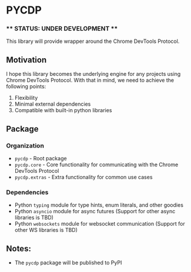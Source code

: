# PYCDP

### ** STATUS: UNDER DEVELOPMENT **

This library will provide wrapper around the Chrome DevTools Protocol.

## Motivation

I hope this library becomes the underlying engine for any projects using Chrome DevTools Protocol.
With that in mind, we need to achieve the following points:

1. Flexibility
2. Minimal external dependencies
3. Compatible with built-in python libraries

## Package

### Organization

- `pycdp` - Root package
- `pycdp.core` - Core functionality for communicating with the Chrome DevTools Protocol
- `pycdp.extras` - Extra functionality for common use cases

### Dependencies

- Python `typing` module for type hints, enum literals, and other goodies
- Python `asyncio` module for async futures (Support for other async libraries is TBD)
- Python `websockets` module for websocket communication (Support for other WS libraries is TBD)

## Notes:

- The `pycdp` package will be published to PyPI
